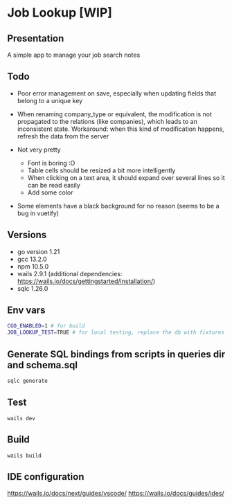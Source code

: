 # Job Lookup [WIP]

## Presentation

A simple app to manage your job search notes

## Todo

- Poor error management on save, especially when updating fields that belong to a unique key

- When renaming company_type or equivalent, the modification is not propagated to the relations (like companies), which leads to an inconsistent state. Workaround: when this kind of modification happens, refresh the data from the server

- Not very pretty
  - Font is boring :O
  - Table cells should be resized a bit more intelligently
  - When clicking on a text area, it should expand over several lines so it can be read easily
  - Add some color

- Some elements have a black background for no reason (seems to be a bug in vuetify)

## Versions

- go version 1.21
- gcc 13.2.0
- npm 10.5.0
- wails 2.9.1 (additional dependencies: <https://wails.io/docs/gettingstarted/installation/>)
- sqlc 1.26.0

## Env vars

```sh
CGO_ENABLED=1 # for build
JOB_LOOKUP_TEST=TRUE # for local testing, replace the db with fixtures
```

## Generate SQL bindings from scripts in queries dir and schema.sql

```sh
sqlc generate
```

## Test

`wails dev`

## Build

`wails build`

## IDE configuration

<https://wails.io/docs/next/guides/vscode/>
<https://wails.io/docs/guides/ides/>
